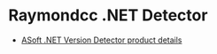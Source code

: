 # Raymondcc .NET Detector

- [ASoft .NET Version Detector product details](http://www.asoft.be/prod_netver.html)
